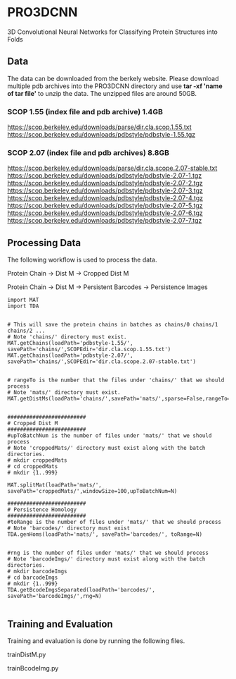 # PRO3DCNN
3D Convolutional Neural Networks for Classifying Protein Structures into Folds


## Data

The data can be downloaded from the berkely website. 
Please download multiple pdb archives into the PRO3DCNN directory and use  **tar -xf 'name of tar file'** to unzip the data.
The unzipped files are around 50GB.

### SCOP 1.55 (index file and pdb archive) 1.4GB
https://scop.berkeley.edu/downloads/parse/dir.cla.scop.1.55.txt
https://scop.berkeley.edu/downloads/pdbstyle/pdbstyle-1.55.tgz

### SCOP 2.07 (index file and pdb archives) 8.8GB
https://scop.berkeley.edu/downloads/parse/dir.cla.scope.2.07-stable.txt
https://scop.berkeley.edu/downloads/pdbstyle/pdbstyle-2.07-1.tgz
https://scop.berkeley.edu/downloads/pdbstyle/pdbstyle-2.07-2.tgz
https://scop.berkeley.edu/downloads/pdbstyle/pdbstyle-2.07-3.tgz
https://scop.berkeley.edu/downloads/pdbstyle/pdbstyle-2.07-4.tgz
https://scop.berkeley.edu/downloads/pdbstyle/pdbstyle-2.07-5.tgz
https://scop.berkeley.edu/downloads/pdbstyle/pdbstyle-2.07-6.tgz
https://scop.berkeley.edu/downloads/pdbstyle/pdbstyle-2.07-7.tgz

## Processing Data

The following workflow is used to process the data.

Protein Chain -> Dist M  -> Cropped Dist M

Protein Chain -> Dist M  -> Persistent Barcodes -> Persistence Images 
                         
````
import MAT
import TDA


# This will save the protein chains in batches as chains/0 chains/1 chains/2 ...
# Note 'chains/' directory must exist.
MAT.getChains(loadPath='pdbstyle-1.55/', savePath='chains/',SCOPEdir='dir.cla.scop.1.55.txt')
MAT.getChains(loadPath='pdbstyle-2.07/', savePath='chains/',SCOPEdir='dir.cla.scope.2.07-stable.txt')


# rangeTo is the number that the files under 'chains/' that we should process
# Note 'mats/' directory must exist.
MAT.getDistMs(loadPath='chains/',savePath='mats/',sparse=False,rangeTo=N)


#########################
# Cropped Dist M
#########################
#upToBatchNum is the number of files under 'mats/' that we should process
# Note 'croppedMats/' directory must exist along with the batch directories.
# mkdir croppedMats
# cd croppedMats
# mkdir {1..999}

MAT.splitMat(loadPath='mats/', savePath='croppedMats/',windowSize=100,upToBatchNum=N)

#########################
# Persistence Homology
#########################
#toRange is the number of files under 'mats/' that we should process
# Note 'barcodes/' directory must exist
TDA.genHoms(loadPath='mats/', savePath='barcodes/', toRange=N)


#rng is the number of files under 'mats/' that we should process
# Note 'barcodeImgs/' directory must exist along with the batch directories.
# mkdir barcodeImgs
# cd barcodeImgs
# mkdir {1..999}
TDA.getBcodeImgsSeparated(loadPath='barcodes/', savePath='barcodeImgs/',rng=N)


````

## Training and Evaluation
Training and evaluation is done by running the following files.

trainDistM.py

trainBcodeImg.py

